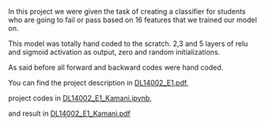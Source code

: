 In this project we were given the task of creating a classifier for students who are going to fail or pass based on 16 features that we trained our model on.

This model was totally hand coded to the scratch. 2,3 and 5 layers of relu and sigmoid activation as output, zero and random initializations.

As said before all forward and backward codes were hand coded.

You can find the project description in [DL14002_E1.pdf](./DL14002_E1.pdf),

project codes in [DL14002_E1_Kamani.ipynb](./DL14002_E1_Kamani.ipynb),

and result in  [DL14002_E1_Kamani.pdf](./DL14002_E1_Kamani.pdf)
